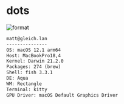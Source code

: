 
# dots

![format](https://github.com/gleich/dots/workflows/format/badge.svg)

```txt
matt@gleich.lan 
--------------- 
OS: macOS 12.1 arm64 
Host: MacBookPro18,4 
Kernel: Darwin 21.2.0 
Packages: 274 (brew) 
Shell: fish 3.3.1 
DE: Aqua 
WM: Rectangle 
Terminal: kitty 
GPU Driver: macOS Default Graphics Driver 
```
